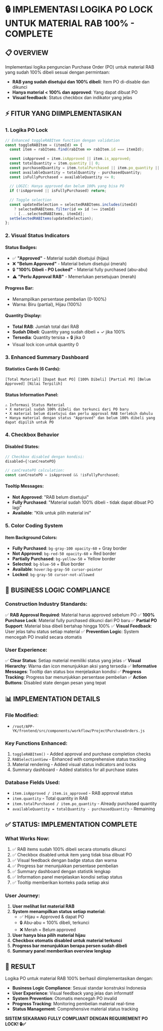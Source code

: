 # 🔒 IMPLEMENTASI LOGIKA PO LOCK UNTUK MATERIAL RAB 100% - COMPLETE

## 📋 OVERVIEW
Implementasi logika penguncian Purchase Order (PO) untuk material RAB yang sudah 100% dibeli sesuai dengan permintaan:
- **RAB yang sudah disetujui dan 100% dibeli**: Item PO di-disable dan dikunci
- **Hanya material < 100% dan approved**: Yang dapat dibuat PO
- **Visual feedback**: Status checkbox dan indikator yang jelas

## ⚡ FITUR YANG DIIMPLEMENTASIKAN

### 1. **Logika PO Lock**
```javascript
// Enhanced toggleRABItem function dengan validation
const toggleRABItem = (itemId) => {
  const item = rabItems.find(rabItem => rabItem.id === itemId);
  
  const isApproved = item.isApproved || item.is_approved;
  const totalQuantity = item.quantity || 0;
  const purchasedQuantity = item.totalPurchased || item.po_quantity || 0;
  const availableQuantity = totalQuantity - purchasedQuantity;
  const isFullyPurchased = availableQuantity <= 0;
  
  // LOGIC: Hanya approved dan belum 100% yang bisa PO
  if (!isApproved || isFullyPurchased) return;
  
  // Toggle selection
  const updatedSelection = selectedRABItems.includes(itemId)
    ? selectedRABItems.filter(id => id !== itemId)
    : [...selectedRABItems, itemId];
  setSelectedRABItems(updatedSelection);
};
```

### 2. **Visual Status Indicators**

#### **Status Badges:**
- ✅ **"Approved"** - Material sudah disetujui (hijau)
- ❌ **"Belum Approved"** - Material belum disetujui (merah)
- 🔒 **"100% Dibeli - PO Locked"** - Material fully purchased (abu-abu)
- ⚠️ **"Perlu Approval RAB"** - Memerlukan persetujuan (merah)

#### **Progress Bar:**
- Menampilkan persentase pembelian (0-100%)
- Warna: Biru (partial), Hijau (100%)

#### **Quantity Display:**
- **Total RAB**: Jumlah total dari RAB
- **Sudah Dibeli**: Quantity yang sudah dibeli + ✓ jika 100%
- **Tersedia**: Quantity tersisa + 🔒 jika 0
- Visual lock icon untuk quantity 0

### 3. **Enhanced Summary Dashboard**

#### **Statistics Cards (6 Cards):**
```
[Total Material] [Dapat Buat PO] [100% Dibeli] [Partial PO] [Belum Approved] [Nilai Terpilih]
```

#### **Status Information Panel:**
```
⚠️ Informasi Status Material
• X material sudah 100% dibeli dan terkunci dari PO baru
• X material belum disetujui dan perlu approval RAB terlebih dahulu  
• Hanya material dengan status "Approved" dan belum 100% dibeli yang dapat dipilih untuk PO
```

### 4. **Checkbox Behavior**

#### **Disabled States:**
```javascript
// Checkbox disabled dengan kondisi:
disabled={!canCreatePO}

// canCreatePO calculation:
const canCreatePO = isApproved && !isFullyPurchased;
```

#### **Tooltip Messages:**
- **Not Approved**: "RAB belum disetujui"
- **Fully Purchased**: "Material sudah 100% dibeli - tidak dapat dibuat PO lagi"
- **Available**: "Klik untuk pilih material ini"

### 5. **Color Coding System**

#### **Item Background Colors:**
- **Fully Purchased**: `bg-gray-100 opacity-60` + Gray border
- **Not Approved**: `bg-red-50 opacity-60` + Red border
- **Partially Purchased**: `bg-yellow-50` + Yellow border
- **Selected**: `bg-blue-50` + Blue border
- **Available**: `hover:bg-gray-50 cursor-pointer`
- **Locked**: `bg-gray-50 cursor-not-allowed`

## 🎯 BUSINESS LOGIC COMPLIANCE

### **Construction Industry Standards:**
✅ **RAB Approval Required**: Material harus approved sebelum PO
✅ **100% Purchase Lock**: Material fully purchased dikunci dari PO baru
✅ **Partial PO Support**: Material bisa dibeli bertahap hingga 100%
✅ **Visual Feedback**: User jelas tahu status setiap material
✅ **Prevention Logic**: System mencegah PO invalid secara otomatis

### **User Experience:**
✅ **Clear Status**: Setiap material memiliki status yang jelas
✅ **Visual Hierarchy**: Warna dan icon menunjukkan aksi yang tersedia
✅ **Informative Messages**: Tooltip dan status box menjelaskan kondisi
✅ **Progress Tracking**: Progress bar menunjukkan persentase pembelian
✅ **Action Buttons**: Disabled state dengan pesan yang tepat

## 📊 IMPLEMENTATION DETAILS

### **File Modified:**
- `/root/APP-YK/frontend/src/components/workflow/ProjectPurchaseOrders.js`

### **Key Functions Enhanced:**
1. `toggleRABItem()` - Added approval and purchase completion checks
2. `RABSelectionView` - Enhanced with comprehensive status tracking
3. Material rendering - Added visual status indicators and locks
4. Summary dashboard - Added statistics for all purchase states

### **Database Fields Used:**
- `item.isApproved / item.is_approved` - RAB approval status
- `item.quantity` - Total quantity in RAB  
- `item.totalPurchased / item.po_quantity` - Already purchased quantity
- `availableQuantity = totalQuantity - purchasedQuantity` - Remaining

## ✅ STATUS: IMPLEMENTATION COMPLETE

### **What Works Now:**
1. ✅ RAB items sudah 100% dibeli secara otomatis dikunci
2. ✅ Checkbox disabled untuk item yang tidak bisa dibuat PO
3. ✅ Visual feedback dengan badge status dan warna
4. ✅ Progress bar menunjukkan persentase pembelian
5. ✅ Summary dashboard dengan statistik lengkap
6. ✅ Information panel menjelaskan kondisi setiap status
7. ✅ Tooltip memberikan konteks pada setiap aksi

### **User Journey:**
1. **User melihat list material RAB**
2. **System menampilkan status setiap material:**
   - ✅ Hijau = Approved & dapat PO
   - 🔒 Abu-abu = 100% dibeli, terkunci
   - ❌ Merah = Belum approved
3. **User hanya bisa pilih material hijau**
4. **Checkbox otomatis disabled untuk material terkunci**
5. **Progress bar menunjukkan berapa persen sudah dibeli**
6. **Summary panel memberikan overview lengkap**

## 🎉 RESULT
Logika PO untuk material RAB 100% berhasil diimplementasikan dengan:
- **Business Logic Compliance**: Sesuai standar konstruksi Indonesia
- **User Experience**: Visual feedback yang jelas dan informatif  
- **System Prevention**: Otomatis mencegah PO invalid
- **Progress Tracking**: Monitoring pembelian material real-time
- **Status Management**: Comprehensive material status tracking

**SISTEM SEKARANG FULLY COMPLIANT DENGAN REQUIREMENT PO LOCK! 🔒✅**